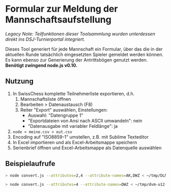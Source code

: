 # Formular zur Meldung der Mannschaftsaufstellung

*Legacy Note: Teilfunktionen dieser Toolsammlung wurden unterdessen direkt ins DSJ-Turnierportal integriert.*

Dieses Tool generiert für jede Mannschaft ein Formular, über das die in der aktuellen Runde tatsächlich eingesetzten Spieler gemeldet werden können. Es kann ebenso zur Generierung der Antrittsbögen genutzt werden. **Benötigt zwingend node.js v0.10.**

## Nutzung

1. In SwissChess komplette Teilnehmerliste exportieren, d.h.
	1. Mannschaftsliste öffnen
	2. Bearbeiten > Datenaustausch (F8)
	3. Reiter "Export" auswählen, Einstellungen:
		- Auswahl: "Datengruppe 1"
		- "Exportdateien von Ansi nach ASCII umwandeln": nein
		- "Datenausgabe mit variabler Feldlänge": ja
2. `node < meine.csv > out.csv`
3. Encoding auf "ISO8859-1" umstellen, z.B. mit Sublime Texteditor
4. In Excel importieren und als Excel-Arbeitsmappe speichern
5. Serienbrief öffnen und Excel-Arbeitsmappe als Datenquelle auswählen

## Beispielaufrufe

```sh
> node convert.js --attributes=2,4 --attribute-names=AK,DWZ < ~/tmp/DLM-Teil.LST > ~/tmp/DLM-Teil.csv

> node convert.js --attributes=4 --attribute-names=DWZ < ~/tmp/dvm-u12-Teil.LST > ~/tmp/U12.csv
```
